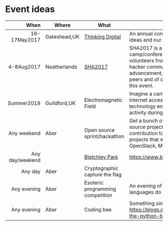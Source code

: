 Event ideas
===========

|When          |Where        |What     | Description  |
|-------------:|--------     |---------| -------------|
|16-17May2017  |Gateshead,UK |[Thinking Digital](http://www.tdcncl.com/)| An annual conference for those curious about technology, ideas and our future http://www.tdcncl.com/ |
|4-8Aug2017    |Neatherlands |[SHA2017](https://sha2017.org/)|SHA2017 is a non profit outdoor Hacker camp/conference.The festival is organized for and by volunteers from and around all facets of the international hacker community. Knowledge sharing, technological advancement, experimentation, connecting with your hacker peers and of course hacking are some of the core values of this event. |
|Summer2018    |Guildford,UK |Electromagnetic Field|Imagine a camping festival with a power grid and high-speed internet access; a temporary village of geeks, crafters, and technology enthusiasts that's lit up by night, and buzzing with activity during the day. https://www.emfcamp.org/ |
|Any weekend     |Aber         |Open source sprint/hackathon|Get a bunch of people who are somewhat involved in an open source project to lead and help new people make some contribution to that open source project. Examples of projects that we can probably get people to help out: OpenStack, MediaWiki, LibreOffice.|
|Any day/weekend |             |[Bletchley Park](https://www.bletchleypark.org.uk)|https://www.bletchleypark.org.uk/ ||
|Any day         |Aber         | Cryptographic capture the flag| |
|Any evening    |Aber         |Esoteric programming competition|An evening of attempting to make esoteric programming languages do some things.|
|Any evening    |Aber         |Coding bee| Something similar to https://blogs.dropbox.com/developers/2013/07/introducing-the-python-bee/ |
